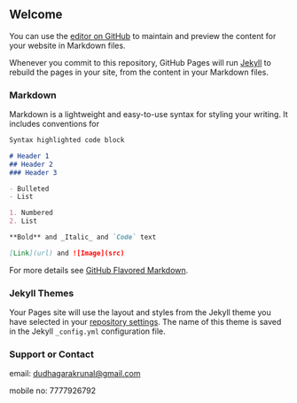 ## Welcome 

You can use the [editor on GitHub](https://github.com/krunaldkh7/krunaldkh7.github.io/edit/master/index.md) to maintain and preview the content for your website in Markdown files.

Whenever you commit to this repository, GitHub Pages will run [Jekyll](https://jekyllrb.com/) to rebuild the pages in your site, from the content in your Markdown files.

### Markdown

Markdown is a lightweight and easy-to-use syntax for styling your writing. It includes conventions for

```markdown
Syntax highlighted code block

# Header 1
## Header 2
### Header 3

- Bulleted
- List

1. Numbered
2. List

**Bold** and _Italic_ and `Code` text

[Link](url) and ![Image](src)
```

For more details see [GitHub Flavored Markdown](https://guides.github.com/features/mastering-markdown/).

### Jekyll Themes

Your Pages site will use the layout and styles from  the Jekyll theme you have selected in your [repository settings](https://github.com/krunaldkh7/krunaldkh7.github.io/settings). The name of this theme is saved in the Jekyll `_config.yml` configuration file.

### Support or Contact

email: dudhagarakrunal@gmail.com

mobile no: 7777926792

